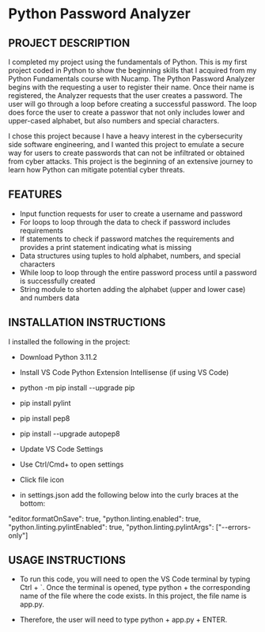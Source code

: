# Python Password Analyzer

## PROJECT DESCRIPTION
I completed my project using the fundamentals of Python. This is my first project coded in Python to show the beginning skills that I acquired from my Python Fundamentals course with Nucamp. The Python Password Analyzer begins with the requesting a user to register their name. Once their name is registered, the Analyzer requests that the user creates a password. The user will go through a loop before creating a successful password. The loop does force the user to create a passwor that not only includes lower and upper-cased alphabet, but also numbers and special characters. 

I chose this project because I have a heavy interest in the cybersecurity side software engineering, and I wanted this project to emulate a secure way for users to create passwords that can not be infiltrated or obtained from cyber attacks. This project is the beginning of an extensive journey to learn how Python can mitigate potential cyber threats.

## FEATURES
- Input function requests for user to create a username and password
- For loops to loop through the data to check if password includes requirements
- If statements to check if password matches the requirements and provides a print statement indicating what is missing
- Data structures using tuples to hold alphabet, numbers, and special characters
- While loop to loop through the entire password process until a password is successfully created
- String module to shorten adding the alphabet (upper and lower case) and numbers data 

## INSTALLATION INSTRUCTIONS
I installed the following in the project:
- Download Python 3.11.2 
- Install VS Code Python Extension Intellisense (if using VS Code)
- python -m pip install --upgrade pip
- pip install pylint
- pip install pep8
- pip install --upgrade autopep8

- Update VS Code Settings
- Use Ctrl/Cmd+ to open settings
- Click file icon
- in settings.json add the following below into the curly braces at the bottom:

"editor.formatOnSave": true,
"python.linting.enabled": true,
"python.linting.pylintEnabled": true,
"python.linting.pylintArgs": ["--errors-only"]

## USAGE INSTRUCTIONS
- To run this code, you will need to open the VS Code terminal by typing Ctrl + `. Once the terminal is opened, type python + the corresponding name of the file where the code exists. In this project, the file name is app.py.

- Therefore, the user will need to type python + app.py + ENTER.

